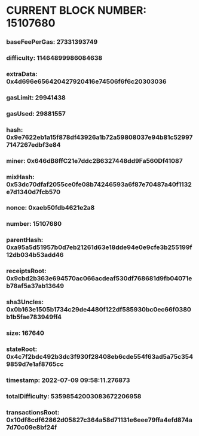 # CURRENT BLOCK NUMBER: 15107680

### baseFeePerGas: 27331393749
### difficulty: 11464899986084638
### extraData: 0x4d696e656420427920416e74506f6f6c20303036
### gasLimit: 29941438
### gasUsed: 29881557
### hash: 0x9e7622eb1a15f878df43926a1b72a59808037e94b81c529977147267edbf3e84
### miner: 0x646dB8ffC21e7ddc2B6327448dd9Fa560Df41087
### mixHash: 0x53dc70dfaf2055ce0fe08b74246593a6f87e70487a40f1132e7d1340d7fcb570
### nonce: 0xaeb50fdb4621e2a8
### number: 15107680
### parentHash: 0xa95a5d51957b0d7eb21261d63e18dde94e0e9cfe3b255199f12db034b53add46
### receiptsRoot: 0x9cbd2b363e694570ac066acdeaf530df768681d9fb04071eb78af5a37ab13649
### sha3Uncles: 0x0b163e1505b1734c29de4480f122df585930bc0ec66f0380b1b5fae783949ff4
### size: 167640
### stateRoot: 0x4c7f2bdc492b3dc3f930f28408eb6cde554f63ad5a75c3549859d7e1af8765cc
### timestamp: 2022-07-09 09:58:11.276873
### totalDifficulty: 53598542003083672206958
### transactionsRoot: 0x10df8cdf62862d05827c364a58d71131e6eee79ffa4efd874a7d70c09e8bf24f
